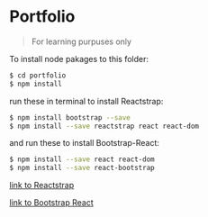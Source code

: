 # Portfolio
> For learning purpuses only

To install node pakages to this folder:
```sh
$ cd portfolio
$ npm install
```
 run these in terminal to install Reactstrap:
```sh
$ npm install bootstrap --save
$ npm install --save reactstrap react react-dom
```

and run these to install Bootstrap-React:
```sh
$ npm install --save react react-dom 
$ npm install --save react-bootstrap
```


[link to Reactstrap](https://reactstrap.github.io)


[link to Bootstrap React](https://react-bootstrap.github.io/getting-started/introduction/)

